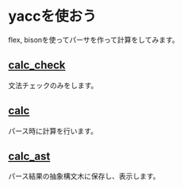 # yaccを使おう

flex, bisonを使ってパーサを作って計算をしてみます。

## [calc_check](calc_check)

文法チェックのみをします。

## [calc](calc)

パース時に計算を行います。

## [calc_ast](calc_ast)

パース結果の抽象構文木に保存し、表示します。

